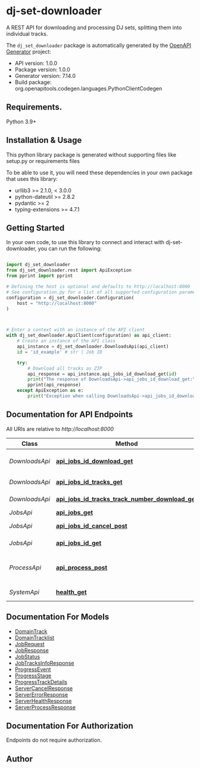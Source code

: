 # dj-set-downloader
A REST API for downloading and processing DJ sets, splitting them into individual tracks.

The `dj_set_downloader` package is automatically generated by the [OpenAPI Generator](https://openapi-generator.tech) project:

- API version: 1.0.0
- Package version: 1.0.0
- Generator version: 7.14.0
- Build package: org.openapitools.codegen.languages.PythonClientCodegen

## Requirements.

Python 3.9+

## Installation & Usage

This python library package is generated without supporting files like setup.py or requirements files

To be able to use it, you will need these dependencies in your own package that uses this library:

* urllib3 >= 2.1.0, < 3.0.0
* python-dateutil >= 2.8.2
* pydantic >= 2
* typing-extensions >= 4.7.1

## Getting Started

In your own code, to use this library to connect and interact with dj-set-downloader,
you can run the following:

```python

import dj_set_downloader
from dj_set_downloader.rest import ApiException
from pprint import pprint

# Defining the host is optional and defaults to http://localhost:8000
# See configuration.py for a list of all supported configuration parameters.
configuration = dj_set_downloader.Configuration(
    host = "http://localhost:8000"
)



# Enter a context with an instance of the API client
with dj_set_downloader.ApiClient(configuration) as api_client:
    # Create an instance of the API class
    api_instance = dj_set_downloader.DownloadsApi(api_client)
    id = 'id_example' # str | Job ID

    try:
        # Download all tracks as ZIP
        api_response = api_instance.api_jobs_id_download_get(id)
        print("The response of DownloadsApi->api_jobs_id_download_get:\n")
        pprint(api_response)
    except ApiException as e:
        print("Exception when calling DownloadsApi->api_jobs_id_download_get: %s\n" % e)

```

## Documentation for API Endpoints

All URIs are relative to *http://localhost:8000*

Class | Method | HTTP request | Description
------------ | ------------- | ------------- | -------------
*DownloadsApi* | [**api_jobs_id_download_get**](dj_set_downloader/docs/DownloadsApi.md#api_jobs_id_download_get) | **GET** /api/jobs/{id}/download | Download all tracks as ZIP
*DownloadsApi* | [**api_jobs_id_tracks_get**](dj_set_downloader/docs/DownloadsApi.md#api_jobs_id_tracks_get) | **GET** /api/jobs/{id}/tracks | Get tracks information
*DownloadsApi* | [**api_jobs_id_tracks_track_number_download_get**](dj_set_downloader/docs/DownloadsApi.md#api_jobs_id_tracks_track_number_download_get) | **GET** /api/jobs/{id}/tracks/{trackNumber}/download | Download a single track
*JobsApi* | [**api_jobs_get**](dj_set_downloader/docs/JobsApi.md#api_jobs_get) | **GET** /api/jobs | List all jobs
*JobsApi* | [**api_jobs_id_cancel_post**](dj_set_downloader/docs/JobsApi.md#api_jobs_id_cancel_post) | **POST** /api/jobs/{id}/cancel | Cancel a job
*JobsApi* | [**api_jobs_id_get**](dj_set_downloader/docs/JobsApi.md#api_jobs_id_get) | **GET** /api/jobs/{id} | Get job status
*ProcessApi* | [**api_process_post**](dj_set_downloader/docs/ProcessApi.md#api_process_post) | **POST** /api/process | Process a DJ set URL with tracklist
*SystemApi* | [**health_get**](dj_set_downloader/docs/SystemApi.md#health_get) | **GET** /health | Health check


## Documentation For Models

 - [DomainTrack](dj_set_downloader/docs/DomainTrack.md)
 - [DomainTracklist](dj_set_downloader/docs/DomainTracklist.md)
 - [JobRequest](dj_set_downloader/docs/JobRequest.md)
 - [JobResponse](dj_set_downloader/docs/JobResponse.md)
 - [JobStatus](dj_set_downloader/docs/JobStatus.md)
 - [JobTracksInfoResponse](dj_set_downloader/docs/JobTracksInfoResponse.md)
 - [ProgressEvent](dj_set_downloader/docs/ProgressEvent.md)
 - [ProgressStage](dj_set_downloader/docs/ProgressStage.md)
 - [ProgressTrackDetails](dj_set_downloader/docs/ProgressTrackDetails.md)
 - [ServerCancelResponse](dj_set_downloader/docs/ServerCancelResponse.md)
 - [ServerErrorResponse](dj_set_downloader/docs/ServerErrorResponse.md)
 - [ServerHealthResponse](dj_set_downloader/docs/ServerHealthResponse.md)
 - [ServerProcessResponse](dj_set_downloader/docs/ServerProcessResponse.md)


<a id="documentation-for-authorization"></a>
## Documentation For Authorization

Endpoints do not require authorization.


## Author




